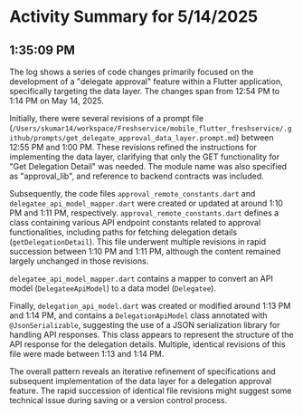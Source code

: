# Activity Summary for 5/14/2025

## 1:35:09 PM
The log shows a series of code changes primarily focused on the development of a "delegate approval" feature within a Flutter application, specifically targeting the data layer.  The changes span from 12:54 PM to 1:14 PM on May 14, 2025.

Initially, there were several revisions of a prompt file (`/Users/skumar14/workspace/Freshservice/mobile_flutter_freshservice/.github/prompts/get_delegate_approval_data_layer.prompt.md`) between 12:55 PM and 1:00 PM.  These revisions refined the instructions for implementing the data layer, clarifying that only the GET functionality for "Get Delegation Detail" was needed.  The module name was also specified as "approval_lib", and reference to backend contracts was included.

Subsequently, the code files `approval_remote_constants.dart` and `delegatee_api_model_mapper.dart` were created or updated at around 1:10 PM and 1:11 PM, respectively.  `approval_remote_constants.dart` defines a class containing various API endpoint constants related to approval functionalities, including paths for fetching delegation details (`getDelegationDetail`). This file underwent multiple revisions in rapid succession between 1:10 PM and 1:11 PM, although the content remained largely unchanged in those revisions.

`delegatee_api_model_mapper.dart` contains a mapper to convert an API model (`DelegateeApiModel`) to a data model (`Delegatee`).

Finally, `delegation_api_model.dart` was created or modified around 1:13 PM and 1:14 PM, and contains a `DelegationApiModel` class annotated with `@JsonSerializable`, suggesting the use of a JSON serialization library for handling API responses.  This class appears to represent the structure of the API response for the delegation details.  Multiple, identical revisions of this file were made between 1:13 and 1:14 PM.

The overall pattern reveals an iterative refinement of specifications and subsequent implementation of the data layer for a delegation approval feature.  The rapid succession of identical file revisions might suggest some technical issue during saving or a version control process.
